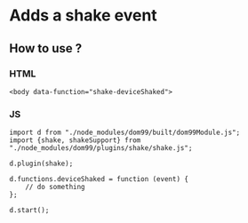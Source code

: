 # Adds a shake event

## How to use ?

### HTML
```
<body data-function="shake-deviceShaked">
```

### JS

```
import d from "./node_modules/dom99/built/dom99Module.js";
import {shake, shakeSupport} from "./node_modules/dom99/plugins/shake/shake.js";

d.plugin(shake);

d.functions.deviceShaked = function (event) {
    // do something
};

d.start();
```
